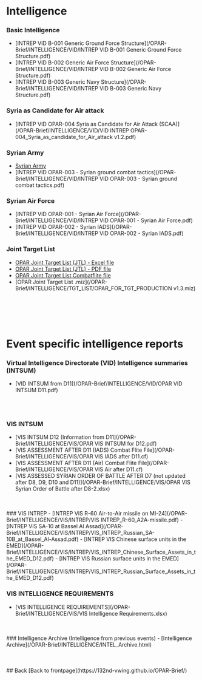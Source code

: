 # Intelligence


### Basic Intelligence
- [INTREP VID B-001 Generic Ground Force Structure](/OPAR-Brief/INTELLIGENCE/VID/INTREP VID B-001 Generic Ground Force Structure.pdf)
- [INTREP VID B-002 Generic Air Force Structure](/OPAR-Brief/INTELLIGENCE/VID/INTREP VID B-002 Generic Air Force Structure.pdf)
- [INTREP VID B-003 Generic Navy Structure](/OPAR-Brief/INTELLIGENCE/VID/INTREP VID B-003 Generic Navy Structure.pdf)

### Syria as Candidate for Air attack
- [INTREP VID OPAR-004 Syria as Candidate for Air Attack (SCAA)](/OPAR-Brief/INTELLIGENCE/VID/VID INTREP OPAR-004_Syria_as_candidate_for_Air_attack v1.2.pdf)

### Syrian Army
- [Syrian Army](/OPAR-Brief/INTELLIGENCE/Syrian_Army.html)
- [INTREP VID OPAR-003 - Syrian ground combat tactics](/OPAR-Brief/INTELLIGENCE/VID/INTREP VID OPAR-003 - Syrian ground combat tactics.pdf)

### Syrian Air Force
- [INTREP VID OPAR-001 - Syrian Air Force](/OPAR-Brief/INTELLIGENCE/VID/INTREP VID OPAR-001 - Syrian Air Force.pdf)
- [INTREP VID OPAR-002 - Syrian IADS](/OPAR-Brief/INTELLIGENCE/VID/INTREP VID OPAR-002 - Syrian IADS.pdf)


### Joint Target List
- [OPAR Joint Target List (JTL) - Excel file](/OPAR-Brief/INTELLIGENCE/TGT_LIST/OPAR_JOINT_TARGET_LIST_v1.5.xlsx)
- [OPAR Joint Target List (JTL) - PDF file](/OPAR-Brief/INTELLIGENCE/TGT_LIST/OPAR_JOINT_TARGET_LIST_v1.5.pdf)
- [OPAR Joint Target List Combatflite file](/OPAR-Brief/INTELLIGENCE/TGT_LIST/OPAR_VIS_JOINT_TARGET_LIST_OVERLAY.cf)
- [OPAR Joint Target List .miz](/OPAR-Brief/INTELLIGENCE/TGT_LIST/OPAR_FOR_TGT_PRODUCTION v1.3.miz)
<br>
<br>
<br>
<br>

# Event specific intelligence reports

### Virtual Intelligence Directorate (VID) Intelligence summaries (INTSUM)
- [VID INTSUM from D11](/OPAR-Brief/INTELLIGENCE/VID/OPAR VID INTSUM D11.pdf)
<br>
<br>

### VIS INTSUM
- [VIS INTSUM D12 (Information from D11](/OPAR-Brief/INTELLIGENCE/VIS/OPAR VIS INTSUM for D12.pdf)
- [VIS ASSESSMENT AFTER D11 (IADS) Combat Flite File](/OPAR-Brief/INTELLIGENCE/VIS/OPAR VIS IADS after D11.cf)
- [VIS ASSESSMENT AFTER D11 (Air) Combat Flite File](/OPAR-Brief/INTELLIGENCE/VIS/OPAR VIS Air after D11.cf)
- [VIS ASSESSED SYRIAN ORDER OF BATTLE AFTER D7 (not updated after D8, D9, D10 and D11)](/OPAR-Brief/INTELLIGENCE/VIS/OPAR VIS Syrian Order of Battle after D8-2.xlsx)


<br>
<br>
### VIS INTREP
- [INTREP VIS R-60 Air-to-Air missile on MI-24](/OPAR-Brief/INTELLIGENCE/VIS/INTREP/VIS INTREP_R-60_A2A-missile.pdf)
- [INTREP VIS SA-10 at Bassel Al Assad](/OPAR-Brief/INTELLIGENCE/VIS/INTREP/VIS_INTREP_Russian_SA-10B_at_Bassel_Al-Assad.pdf)
- [INTREP VIS Chinese surface units in the EMED](/OPAR-Brief/INTELLIGENCE/VIS/INTREP/VIS_INTREP_Chinese_Surface_Assets_in_the_EMED_D12.pdf)
- [INTREP VIS Russian surface units in the EMED](/OPAR-Brief/INTELLIGENCE/VIS/INTREP/VIS_INTREP_Russian_Surface_Assets_in_the_EMED_D12.pdf)


### VIS INTELLIGENCE REQUIREMENTS
- [VIS INTELLIGENCE REQUIREMENTS](/OPAR-Brief/INTELLIGENCE/VIS/VIS Intelligence Requirements.xlsx)

<br>
<br>
### Intelligence Archive (Intelligence from previous events)
- [Intelligence Archive](/OPAR-Brief/INTELLIGENCE/INTEL_Archive.html)
<br>
<br>
<br>
<br>
## Back
[Back to frontpage](https://132nd-vwing.github.io/OPAR-Brief/)